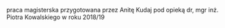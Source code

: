 praca magisterska przygotowana przez Anitę Kudaj pod opieką dr, mgr inż. Piotra Kowalskiego w roku 2018/19